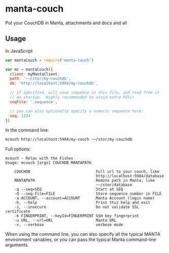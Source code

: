 # manta-couch

Put your CouchDB in Manta, attachments and docs and all

## Usage

In JavaScript

```javascript
var mantaCouch = require('manta-couch')

var mc = mantaCouch({
  client: myMantaClient,
  path: '~~/stor/my-couchdb',
  db: 'http://localhost:5984/my-couchdb',

  // If specified, will save sequence in this file, and read from it
  // on startup.  Highly recommended to avoid extra PUTs!
  seqFile: '.sequence',

  // you can also optionally specify a numeric sequence here:
  seq: 1234
})
```

In the command line:

```bash
mcouch http://localhost:5984/my-couch ~~/stor/my-couchdb
```

Full options:

```
mcouch - Relax with the Fishes
Usage: mcouch [args] COUCHDB MANTAPATH

    COUCHDB                             Full url to your couch, like
                                        http://localhost:5984/database
    MANTAPATH                           Remote path in Manta, like
                                        ~~/stor/database
    -q --seq=SEQ                        Start at SEQ
    -Q --seq-file=FILE                  Store sequence number in FILE
    -a ACCOUNT, --account=ACCOUNT       Manta Account (login name)
    -h, --help                          Print this help and exit
    -i, --insecure                      Do not validate SSL certificate
    -k FINGERPRINT, --keyId=FINGERPRINT SSH key fingerprint
    -u URL, --url=URL                   Manta URL
    -v, --verbose                       verbose mode
```

When using the command line, you can also specify all the typical
MANTA environment variables, or you can pass the typical Manta
command-line arguments.
